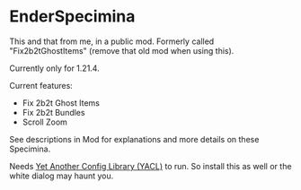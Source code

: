 # EnderSpecimina

This and that from me, in a public mod. Formerly called "Fix2b2tGhostItems" (remove that old mod when using this).

Currently only for 1.21.4.

Current features:
 - Fix 2b2t Ghost Items
 - Fix 2b2t Bundles 
 - Scroll Zoom

See descriptions in Mod for explanations and more details on these Specimina.

Needs [Yet Another Config Library (YACL)](https://modrinth.com/mod/yacl) to run. So install this as well or the white dialog may haunt you.